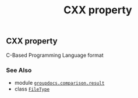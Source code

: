 ﻿---
title: CXX property
second_title: GroupDocs.Comparison for Python via .NET API References
description: 
type: docs
url: /python-net/groupdocs.comparison.result/filetype/cxx/
is_root: false
weight: 280
---

## CXX property


C-Based Programming Language format

### See Also
* module [`groupdocs.comparison.result`](../../)
* class [`FileType`](/comparison/python-net/groupdocs.comparison.result/filetype)
